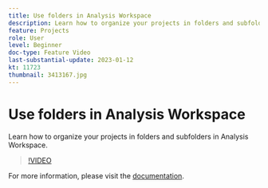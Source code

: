 ```yaml
---
title: Use folders in Analysis Workspace
description: Learn how to organize your projects in folders and subfolders in Analysis Workspace.
feature: Projects
role: User
level: Beginner
doc-type: Feature Video
last-substantial-update: 2023-01-12
kt: 11723
thumbnail: 3413167.jpg
---
```


# Use folders in Analysis Workspace

Learn how to organize your projects in folders and subfolders in Analysis Workspace.

>[!VIDEO](https://video.tv.adobe.com/v/3413167/?quality=12&learn=on)

For more information, please visit the [documentation](https://experienceleague.adobe.com/docs/analytics/analyze/analysis-workspace/build-workspace-project/workspace-folders/about-folders.html).
